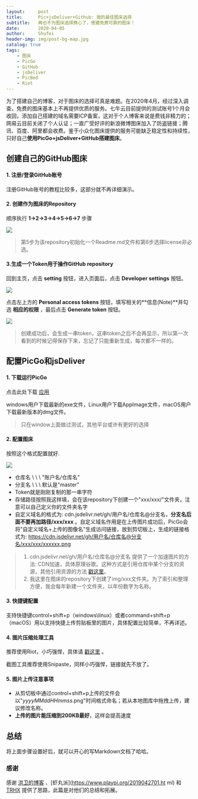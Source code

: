 ```yaml
---
layout:     post
title:      Pic+jsDeliver+Github: 我的最佳图床选择
subtitle:   再也不为图床选择费心了，搭建免费可靠的图床！
date:       2020-04-05
author:     Shufei
header-img: img/post-bg-map.jpg
catalog: true
tags:
    - 图床
    - PicGo
    - GitHub
    - jsDeliver
    - PicBed
    - Riot
---
```


为了搭建自己的博客，对于图床的选择可真是难题。在2020年4月，经过深入调查，免费的图床基本上不再提供优质的服务。七牛云目前提供的测试账号1个月会收回，添加自己搭建的域名需要ICP备案，这对于个人博客来说是费钱非精力的；网易云目前关闭了个人认证；一直广受好评的新浪微博图床加入了防盗链接；腾讯、百度、阿里都会收费。鉴于小众化图床提供的服务可能缺乏稳定性和持续性，只好自己**使用PicGo+jsDeliver+GitHub搭建图床**。

## 创建自己的GitHub图床

#### 1. 注册/登录GitHub账号

注册GitHub账号的教程比较多，这部分就不再详细演示。

#### 2. 创建作为图床的Repository

顺序执行 **1->2->3->4->5->6->7** 步骤

![](https://cdn.jsdelivr.net/gh/lisatiy/picbed-lisatiy@master/img/2020/20200405100901.jpg)

> 第5步为该repository初始化一个Readme.md文件和第6步选择license非必选。

#### 3.生成一个Token用于操作GitHub repository

回到主页，点击 **setting** 按钮，进入页面后，点击 **Developer settings** 按钮。

![](https://cdn.jsdelivr.net/gh/lisatiy/picbed-lisatiy@master/img/2020/20200405101058.jpg)

点击左上方的 **Personal access tokens** 按钮，填写相关的**信息(Note)**并勾选 **相应的权限** ，最后点击 **Generate token** 按钮。

![](https://cdn.jsdelivr.net/gh/lisatiy/picbed-lisatiy@master/img/2020/20200405101334.jpg)

> 创建成功后，会生成一串token，这串token之后不会再显示，所以第一次看到的时候记得保存下来，忘记了只能重新生成，每次都不一样的。

## 配置PicGo和jsDeliver

#### 1. 下载运行PicGo

点击此处下载 [应用](https://github.com/Molunerfinn/PicGo/releases)

windows用户下载最新的exe文件，Linux用户下载AppImage文件，macOS用户下载最新版本的dmg文件。

> 只在window上面做过测试，其他平台或许有更好的选择

#### 2. 配置图床

按照这个格式配置就好.

![](https://cdn.jsdelivr.net/gh/lisatiy/picbed-lisatiy@master/img/2020/20200405101610.jpg)

- 仓库名 \ \ \ "账户名/仓库名"
- 分支名 \ \ \ 默认是"master"
- Token就是刚刚复制的那一串字符
- 存储路径按照我这样填，会在该repository下创建一个"xxx/xxx/"文件夹，注意可以自己定义你的文件夹名字
- 自定义域名的格式为: cdn.jsdelivr.net/gh/用户名/仓库名@分支名，**分支名后面不要再加路径/xxx/xxx** 。自定义域名作用是在上传图片成功后，PicGo会将"自定义域名+上传的图像名"生成访问链接，放到剪切板上，生成的链接格式为:  https://cdn.jsdelivr.net/gh/用户名/仓库名@分支名/xxx/xxx/xxxxxx.png

> 1. cdn.jsdelivr.net/gh/用户名/仓库名@分支名 提供了一个加速图片的方法: CDN加速，具体原理谷歌。这种方式是引用仓库中某个分支的资源，其他引用资源的方法 [戳这里](https://zhuanlan.zhihu.com/p/76951130)。
> 2. 我这里在图床的repository下创建了img/xxx文件夹。为了索引和整理方便，我会每年新建一个文件夹，以年份数字为名称。

#### 3. 快捷键配置

支持快捷键control+shift+p（windows\linux）或者command+shift+p（macOS）用以支持快捷上传剪贴板里的图片，具体配置比较简单，不再详述。

#### 4. 图片压缩处理工具

推荐使用Riot，小巧强悍，具体请 [戳这里](https://zhuanlan.zhihu.com/p/32186907) 。

截图工具推荐使用Snipaste，同样小巧强悍，链接就先不放了。

#### 5. 图片上传注意事项

- 从剪切板中通过control+shift+p上传的文件会以"$yyyyMMddHHmmss$.png"时间格式命名；若从本地图库中拖拽上传，建议修改名称。
- **上传的图片能压缩到200KB最好**，这样会提高速度

## 总结

将上面步骤设置好后，就可以开心的写Markdown文档了哈哈。

### 感谢

感谢 [洪卫的博客](https://sunhwee.com/posts/1788dd4a.html) 、[虾丸派](https://www.playpi.org/2019042701.ht ml) 和 [TRHX](https://zhuanlan.zhihu.com/p/76951130) 提供了思路，此篇是对他们的总结和拓展。